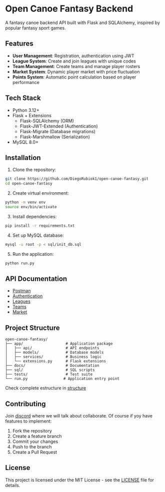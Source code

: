 # Open Canoe Fantasy Backend

A fantasy canoe backend API built with Flask and SQLAlchemy, inspired by popular fantasy sport games.

## Features

- **User Management**: Registration, authentication using JWT
- **League System**: Create and join leagues with unique codes
- **Team Management**: Create teams and manage player rosters
- **Market System**: Dynamic player market with price fluctuation
- **Points System**: Automatic point calculation based on player performance

## Tech Stack

- Python 3.12+
- Flask + Extensions
  - Flask-SQLAlchemy (ORM)
  - Flask-JWT-Extended (Authentication)
  - Flask-Migrate (Database migrations)
  - Flask-Marshmallow (Serialization)
- MySQL 8.0+

## Installation

1. Clone the repository:
```bash
git clone https://github.com/DiegoRubiok1/open-canoe-fantasy.git
cd open-canoe-fantasy
```

2. Create virtual environment:
```bash
python -m venv env
source env/bin/activate
```

3. Install dependencies:
```bash
pip install -r requirements.txt
```

4. Set up MySQL database:
```bash
mysql -u root -p < sql/init_db.sql
```

5. Run the application:
```bash
python run.py
```

## API Documentation

- [Postman](https://diegorubio-9571708.postman.co/workspace/Diego-Rubio-'s-Workspace~327f5f9d-5937-4fa4-8aa5-c3550ee7f045/collection/44761627-87ddde8a-7ecc-49ba-9976-b016e9268896?action=share&creator=44761627)
- [Authentication](docs/api_docs/auth.md)
- [Leagues](docs/api_docs/leagues.md)
- [Teams](docs/api_docs/teams.md)
- [Market](docs/api_docs/market.md)


## Project Structure

```
open-canoe-fantasy/
├── app/                   # Application package
│   ├── api/               # API endpoints
│   ├── models/            # Database models
│   ├── services/          # Business logic
│   └── extensions.py      # Flask extensions
├── docs/                  # Documentation
├── sql/                   # SQL scripts
├── tests/                 # Test suite
└── run.py                # Application entry point
```
Check complete estructure in [structure](/docs/structure.md)

## Contributing

Join [discord](https://discord.gg/ZqxABhMAtz) where we will talk about collaborate. 
Of course if yoy have features to implement:

1. Fork the repository
2. Create a feature branch
3. Commit your changes
4. Push to the branch
5. Create a Pull Request

## License

This project is licensed under the MIT License - see the [LICENSE](LICENSE) file for details.
